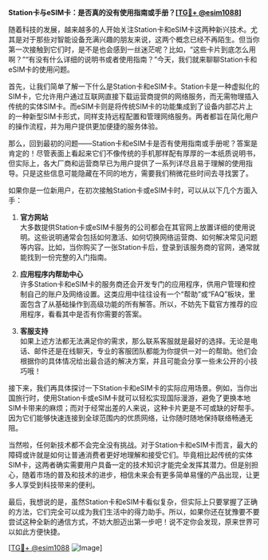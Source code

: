 **Station卡与eSIM卡：是否真的没有使用指南或手册？[[TG💪+ @esim1088](https://t.me/s/esim1088)]**

随着科技的发展，越来越多的人开始关注Station卡和eSIM卡这两种新兴技术。尤其是对于那些对智能设备充满兴趣的朋友来说，这两个概念已经不再陌生。但当你第一次接触到它们时，是不是也会感到一丝迷茫呢？比如，“这些卡片到底怎么用啊？”“有没有什么详细的说明书或者使用指南？”今天，我们就来聊聊Station卡和eSIM卡的使用问题。

首先，让我们简单了解一下什么是Station卡和eSIM卡。Station卡是一种虚拟化的SIM卡，它允许用户通过互联网直接下载运营商提供的网络服务，而无需物理插入传统的实体SIM卡。而eSIM卡则是将传统SIM卡的功能集成到了设备内部芯片上的一种新型SIM卡形式，同样支持远程配置和管理网络服务。两者都旨在简化用户的操作流程，并为用户提供更加便捷的服务体验。

那么，回到最初的问题——Station卡和eSIM卡是否有使用指南或手册呢？答案是肯定的！尽管表面上看起来它们不像传统的手机那样配有厚厚的一本纸质说明书，但实际上，各大厂商和运营商早已为用户提供了一系列详尽且易于理解的使用指导。只是这些信息可能隐藏在不同的地方，需要我们稍微花些时间去寻找罢了。

如果你是一位新用户，在初次接触Station卡或eSIM卡时，可以从以下几个方面入手：

1. **官方网站**  
大多数提供Station卡或eSIM卡服务的公司都会在其官网上放置详细的使用说明。这些说明通常会包括如何激活、如何切换网络运营商、如何解决常见问题等内容。比如，当你购买了一张Station卡后，登录到该服务商的官网，通常就能找到一份完整的入门指南。

2. **应用程序内帮助中心**  
许多Station卡和eSIM卡的服务商还会开发专门的应用程序，供用户管理和控制自己的账户及网络设置。这类应用中往往设有一个“帮助”或“FAQ”板块，里面包含了从基础操作到高级功能的所有解答。所以，不妨先下载官方推荐的应用程序，看看其中是否有你需要的答案。

3. **客服支持**  
如果上述方法都无法满足你的需求，那么联系客服就是最好的选择。无论是电话、邮件还是在线聊天，专业的客服团队都能为你提供一对一的帮助。他们会根据你的具体情况给出最合适的解决方案，并且可能会分享一些未公开的小技巧哦！

接下来，我们再具体探讨一下Station卡和eSIM卡的实际应用场景。例如，当你出国旅行时，使用Station卡或eSIM卡就可以轻松实现国际漫游，避免了更换本地SIM卡带来的麻烦；而对于经常出差的人来说，这种卡片更是不可或缺的好帮手。因为它们能够快速连接到全球范围内的优质网络，让你随时随地保持联络畅通无阻。

当然啦，任何新技术都不会完全没有挑战。对于Station卡和eSIM卡而言，最大的障碍或许就是如何让普通消费者更好地理解和接受它们。毕竟相比起传统的实体SIM卡，这两者确实需要用户具备一定的技术知识才能完全发挥其潜力。但是别担心，随着市场的普及和技术的进步，相信未来会有更多简单易懂的产品出现，让更多人享受到科技带来的便利。

最后，我想说的是，虽然Station卡和eSIM卡看似复杂，但实际上只要掌握了正确的方法，它们完全可以成为我们生活中的得力助手。所以，如果你还在犹豫要不要尝试这种全新的通信方式，不妨大胆迈出第一步吧！说不定你会发现，原来世界可以如此方便快捷。

[[TG💪+ @esim1088](https://t.me/s/esim1088) ![Image](https://i.postimg.cc/4NQfJmqS/Snipaste-2025-05-13-00-14-12.png)]